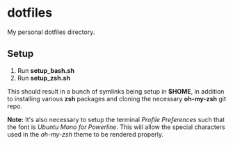 dotfiles
========

My personal dotfiles directory.

Setup
-----

1. Run **setup_bash.sh**
2. Run **setup_zsh.sh**

This should result in a bunch of symlinks being setup in **$HOME**, in addition to installing various **zsh** packages and cloning the necessary **oh-my-zsh** git repo.

**Note:** It's also necessary to setup the terminal *Profile Preferences* such that the font is *Ubuntu Mono for Powerline*. This will allow the special characters used
          in the *oh-my-zsh* theme to be rendered properly.

